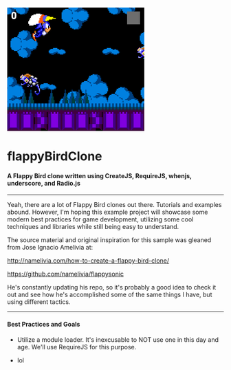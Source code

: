 ![flappy sonic screenshot](screenshot.png)


# flappyBirdClone

#### A Flappy Bird clone written using CreateJS, RequireJS, whenjs, underscore, and Radio.js


---


Yeah, there are a lot of Flappy Bird clones out there. Tutorials and examples abound. However, I'm
hoping this example project will showcase some modern best practices for game development, utilizing
some cool techniques and libraries while still being easy to understand.


The source material and original inspiration for this sample was gleaned from Jose Ignacio Amelivia at:


http://namelivia.com/how-to-create-a-flappy-bird-clone/

https://github.com/namelivia/flappysonic


He's constantly updating his repo, so it's probably a good idea to check it out and see how he's
accomplished some of the same things I have, but using different tactics.


---


#### Best Practices and Goals


- Utilize a module loader. It's inexcusable to NOT use one in this day and age. We'll use RequireJS for
this purpose.

- lol